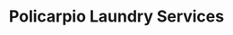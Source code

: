 ---
title: "Policarpio Laundry Services"
url: /tarlac/policarpio-laundry-services/
shop: laundry
---